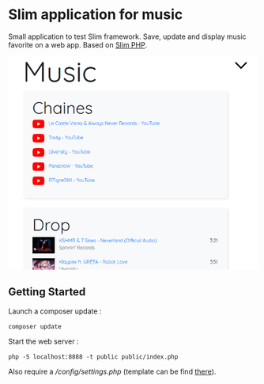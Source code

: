 # Slim application for music

Small application to test Slim framework. Save, update and display music favorite on a web app. Based on [Slim PHP](http://www.slimframework.com/).

![preview](preview.PNG)

## Getting Started

Launch a composer update :

```
composer update
```

Start the web server :

```
php -S localhost:8888 -t public public/index.php
```

Also require a */config/settings.php* (template can be find [there](https://github.com/slimphp/Slim-Skeleton/blob/master/src/settings.php)).
